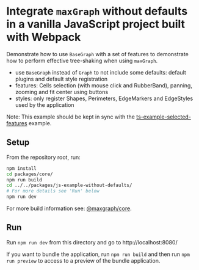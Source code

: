# Integrate `maxGraph` without defaults in a vanilla JavaScript project built with Webpack

Demonstrate how to use `BaseGraph` with a set of features to demonstrate how to perform effective tree-shaking when using `maxGraph`.
- use `BaseGraph` instead of `Graph` to not include some defaults: default plugins and default style registration
- features: Cells selection (with mouse click and RubberBand), panning, zooming and fit center using buttons
- styles: only register Shapes, Perimeters, EdgeMarkers and EdgeStyles used by the application

Note: This example should be kept in sync with the [ts-example-selected-features](../ts-example-selected-features) example.

## Setup

From the repository root, run:
```bash
npm install
cd packages/core/
npm run build
cd ../../packages/js-example-without-defaults/
# For more details see 'Run' below
npm run dev
```

For more build information see: [@maxgraph/core](../../README.md#development).


## Run

Run `npm run dev` from this directory and go to http://localhost:8080/

If you want to bundle the application, run `npm run build` and then run `npm run preview` to access to a preview of the bundle application.
